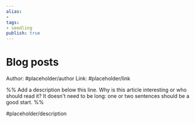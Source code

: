 ```yaml
---
alias: 
- 
tags:
- seedling
publish: true
---
```


# Blog posts

Author: #placeholder/author 
Link: #placeholder/link 

%% Add a description below this line. Why is this article interesting or who should read it? It doesn't need to be long: one or two sentences should be a good start. %%

#placeholder/description 
